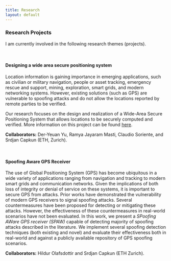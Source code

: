 ```yaml
---
title: Research
layout: default
---
```


### Research Projects

I am currently involved in the following research themes (projects).

</br>

#### Designing a wide area secure positioning system

Location information is gaining importance in emerging applications, such as civilian or military navigation, people or asset tracking, emergency rescue and support, mining, exploration, smart grids, and modern networking systems. However, existing solutions (such as GPS) are vulnerable to spoofing attacks and do not allow the locations reported by remote parties to be verified.

Our research focuses on the design and realization of a Wide-Area Secure Positioning System that allows locations to be securely computed and verified. More information on this project can be found [here](http://www.securepositioning.com).

**Collaborators:** Der-Yeuan Yu, Ramya Jayaram Masti, Claudio Soriente, and Srdjan Capkun (ETH, Zurich).

</br>

#### Spoofing Aware GPS Receiver

The use of Global Positioning System (GPS) has become ubiquitous in a wide  variety of applications ranging from navigation and tracking to modern smart  grids and communication networks. Given the implications of both loss of  integrity or denial of service on these systems, it is important to secure GPS from attacks. Prior works have demonstrated the vulnerability of modern GPS receivers to signal spoofing attacks. Several countermeasures have been proposed for detecting or mitigating these attacks. However, the effectiveness of these countermeasures in real-world scenarios have not been evaluated. In this work, we present a *SPoofing AWare GPS receiver (SPAW)* capable of detecting majority of spoofing attacks described in the literature. We implement several spoofing detection techniques (both existing and novel) and evaluate their effectiveness both in real-world and against a publicly available repository of GPS spoofing scenarios.

**Collaborators:** Hildur Olafsdottir and Srdjan Capkun (ETH Zurich).





